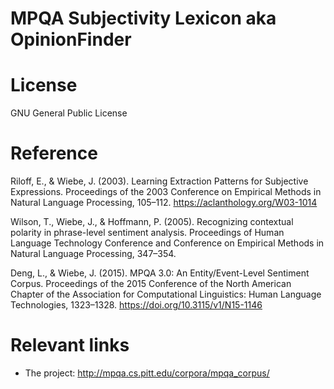 # MPQA Subjectivity Lexicon aka OpinionFinder

# License

GNU General Public License

# Reference

Riloff, E., & Wiebe, J. (2003). Learning Extraction Patterns for Subjective Expressions. Proceedings of the 2003 Conference on Empirical Methods in Natural Language Processing, 105–112. https://aclanthology.org/W03-1014

Wilson, T., Wiebe, J., & Hoffmann, P. (2005). Recognizing contextual polarity in phrase-level sentiment analysis. Proceedings of Human Language Technology Conference and Conference on Empirical Methods in Natural Language Processing, 347–354.

Deng, L., & Wiebe, J. (2015). MPQA 3.0: An Entity/Event-Level Sentiment Corpus. Proceedings of the 2015 Conference of the North American Chapter of the Association for Computational Linguistics: Human Language Technologies, 1323–1328. https://doi.org/10.3115/v1/N15-1146

# Relevant links

+ The project: http://mpqa.cs.pitt.edu/corpora/mpqa_corpus/
